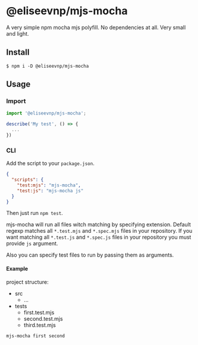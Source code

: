 # @eliseevnp/mjs-mocha
A very simple npm mocha mjs polyfill. No dependencies at all. Very small and light.

## Install
```shell
$ npm i -D @eliseevnp/mjs-mocha
```

## Usage
### Import

```js
import '@eliseevnp/mjs-mocha';

describe('My test', () => {
  ...
})
```

### CLI
Add the script to your `package.json`.

```json
{
  "scripts": {
    "test:mjs": "mjs-mocha",
    "test:js": "mjs-mocha js"
  }
}
```

Then just run `npm test`.

mjs-mocha will run all files witch matching by specifying extension. Default regexp matches all `*.test.mjs` and `*.spec.mjs` files in your repository. If you want matching all `*.test.js` and `*.spec.js` files in your repository you must provide `js` argument.

Also you can specify test files to run by passing them as arguments.

#### Example
project structure:
- src
  - ...
- tests
  - first.test.mjs
  - second.test.mjs
  - third.test.mjs

```shell
mjs-mocha first second
```
